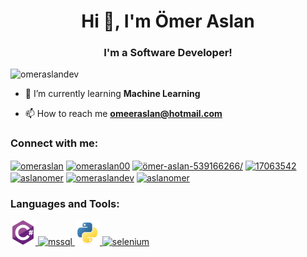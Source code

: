 <h1 align="center">Hi 👋, I'm Ömer Aslan</h1>
<h3 align="center">I'm a Software Developer!</h3>

<p align="left"> <img src="https://komarev.com/ghpvc/?username=omeraslandev&label=Profile%20views&color=0e75b6&style=flat" alt="omeraslandev" /> </p>

- 🌱 I’m currently learning **Machine Learning**

- 📫 How to reach me **omeeraslan@hotmail.com**

<h3 align="left">Connect with me:</h3>
<p align="left">
<a href="https://dev.to/omeraslan" target="blank"><img align="center" src="https://raw.githubusercontent.com/rahuldkjain/github-profile-readme-generator/master/src/images/icons/Social/devto.svg" alt="omeraslan" height="30" width="40" /></a>
<a href="https://twitter.com/omeraslan00" target="blank"><img align="center" src="https://raw.githubusercontent.com/rahuldkjain/github-profile-readme-generator/master/src/images/icons/Social/twitter.svg" alt="omeraslan00" height="30" width="40" /></a>
<a href="https://linkedin.com/in/ömer-aslan-539166266/" target="blank"><img align="center" src="https://raw.githubusercontent.com/rahuldkjain/github-profile-readme-generator/master/src/images/icons/Social/linked-in-alt.svg" alt="ömer-aslan-539166266/" height="30" width="40" /></a>
<a href="https://stackoverflow.com/users/17063542" target="blank"><img align="center" src="https://raw.githubusercontent.com/rahuldkjain/github-profile-readme-generator/master/src/images/icons/Social/stack-overflow.svg" alt="17063542" height="30" width="40" /></a>
<a href="https://kaggle.com/aslanomer" target="blank"><img align="center" src="https://raw.githubusercontent.com/rahuldkjain/github-profile-readme-generator/master/src/images/icons/Social/kaggle.svg" alt="aslanomer" height="30" width="40" /></a>
<a href="https://www.youtube.com/@omeraslandev" target="blank"><img align="center" src="https://raw.githubusercontent.com/rahuldkjain/github-profile-readme-generator/master/src/images/icons/Social/youtube.svg" alt="omeraslandev" height="30" width="40" /></a>
<a href="https://www.leetcode.com/aslanomer" target="blank"><img align="center" src="https://raw.githubusercontent.com/rahuldkjain/github-profile-readme-generator/master/src/images/icons/Social/leet-code.svg" alt="aslanomer" height="30" width="40" /></a>
</p>

<h3 align="left">Languages and Tools:</h3>
<p align="left"> <a href="https://www.w3schools.com/cs/" target="_blank" rel="noreferrer"> <img src="https://raw.githubusercontent.com/devicons/devicon/master/icons/csharp/csharp-original.svg" alt="csharp" width="40" height="40"/> </a> <a href="https://www.microsoft.com/en-us/sql-server" target="_blank" rel="noreferrer"> <img src="https://www.svgrepo.com/show/303229/microsoft-sql-server-logo.svg" alt="mssql" width="40" height="40"/> </a> <a href="https://www.python.org" target="_blank" rel="noreferrer"> <img src="https://raw.githubusercontent.com/devicons/devicon/master/icons/python/python-original.svg" alt="python" width="40" height="40"/> </a> <a href="https://www.selenium.dev" target="_blank" rel="noreferrer"> <img src="https://raw.githubusercontent.com/detain/svg-logos/780f25886640cef088af994181646db2f6b1a3f8/svg/selenium-logo.svg" alt="selenium" width="40" height="40"/> </a> </p>
